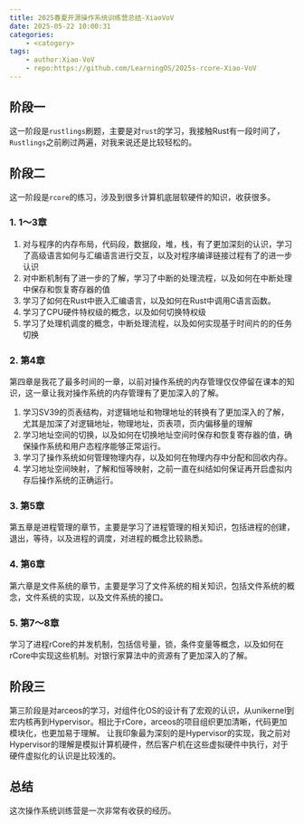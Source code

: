 ```yaml
---
title: 2025春夏开源操作系统训练营总结-XiaoVoV
date: 2025-05-22 10:00:31
categories:
    - <catogory>
tags:
    - author:Xiao-VoV
    - repo:https://github.com/LearningOS/2025s-rcore-Xiao-VoV
---
```


## 阶段一

这一阶段是`rustlings`刷题，主要是对`rust`的学习，我接触Rust有一段时间了，`Rustlings`之前刷过两遍，对我来说还是比较轻松的。

## 阶段二

这一阶段是`rcore`的练习，涉及到很多计算机底层软硬件的知识，收获很多。

### 1. 1～3章

1. 对与程序的内存布局，代码段，数据段，堆，栈，有了更加深刻的认识，学习了高级语言如何与汇编语言进行交互，以及对程序编译链接过程有了的进一步认识
2. 对中断机制有了进一步的了解，学习了中断的处理流程，以及如何在中断处理中保存和恢复寄存器的值
3. 学习了如何在Rust中嵌入汇编语言，以及如何在Rust中调用C语言函数。
4. 学习了CPU硬件特权级的概念，以及如何切换特权级
5. 学习了处理机调度的概念，中断处理流程，以及如何实现基于时间片的的任务切换

### 2. 第4章

第四章是我花了最多时间的一章，以前对操作系统的内存管理仅仅停留在课本的知识，这一章让我对操作系统的内存管理有了更加深入的了解。

1. 学习SV39的页表结构，对逻辑地址和物理地址的转换有了更加深入的了解，尤其是加深了对逻辑地址，物理地址，页表项，页内偏移量的理解
2. 学习地址空间的切换，以及如何在切换地址空间时保存和恢复寄存器的值，确保操作系统和用户态程序能够正常运行。
3. 学习了操作系统如何管理物理内存，以及如何在物理内存中分配和回收内存。
4. 学习地址空间映射，了解和恒等映射，之前一直在纠结如何保证再开启虚拟内存后操作系统的正确运行。

### 3. 第5章

第五章是进程管理的章节，主要是学习了进程管理的相关知识，包括进程的创建，退出，等待，以及进程的调度，对进程的概念比较熟悉。

### 4. 第6章

第六章是文件系统的章节，主要是学习了文件系统的相关知识，包括文件系统的概念，文件系统的实现，以及文件系统的接口。

### 5. 第7～8章

学习了进程rCore的并发机制，包括信号量，锁，条件变量等概念，以及如何在rCore中实现这些机制。对银行家算法中的资源有了更加深入的了解。

## 阶段三

第三阶段是对arceos的学习，对组件化OS的设计有了宏观的认识，从unikernel到宏内核再到Hypervisor。相比于rCore，arceos的项目组织更加清晰，代码更加模块化，也更加易于理解。
让我印象最为深刻的是Hypervisor的实现，我之前对Hypervisor的理解是模拟计算机硬件，然后客户机在这些虚拟硬件中执行，对于硬件虚拟化的认识是比较浅的。

## 总结

这次操作系统训练营是一次非常有收获的经历。
